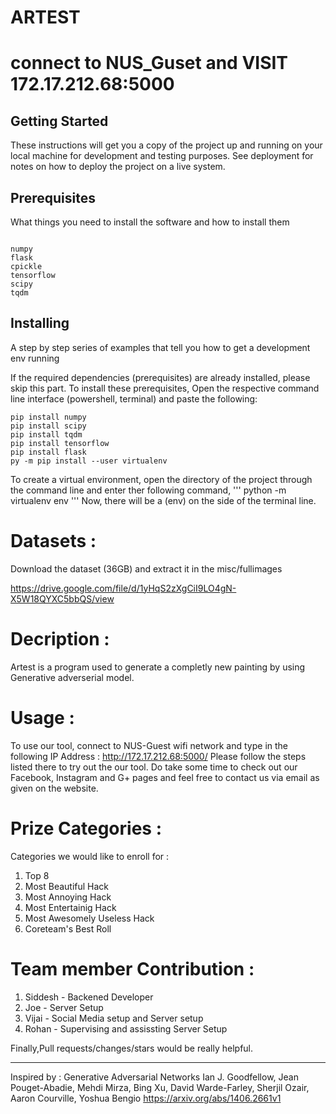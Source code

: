 # ARTEST

# connect to NUS_Guset and VISIT 172.17.212.68:5000

## Getting Started

These instructions will get you a copy of the project up and running on your local machine for development and testing purposes. See deployment for notes on how to deploy the project on a live system.

## Prerequisites

What things you need to install the software and how to install them

```

numpy
flask
cpickle
tensorflow
scipy
tqdm

```

## Installing

A step by step series of examples that tell you how to get a development env running

If the required dependencies (prerequisites) are already installed, please skip this part.
To install these prerequisites, Open the respective command line interface (powershell, terminal) and paste the following:

```
pip install numpy
pip install scipy
pip install tqdm
pip install tensorflow
pip install flask
py -m pip install --user virtualenv

```
To create a virtual environment, open the directory of the project through the command line and enter ther following command,
'''
python -m virtualenv env
'''
Now, there will be a (env) on the side of the terminal line.

# Datasets : 
Download the dataset (36GB) and extract it in the misc/fullimages

https://drive.google.com/file/d/1yHqS2zXgCiI9LO4gN-X5W18QYXC5bbQS/view

# Decription :

Artest is a program used to generate a completly new painting by using Generative adverserial model. 

# Usage : 
To use our tool, connect to NUS-Guest wifi network and type in the following IP Address : http://172.17.212.68:5000/ 
Please follow the steps listed there to try out the our tool. Do take some time to check out our Facebook, Instagram 
and G+ pages and feel free to contact us via email as given on the website.

# Prize Categories :

Categories we would like to enroll for :
1. Top 8 
2. Most Beautiful Hack
3. Most Annoying Hack
4. Most Entertainig Hack
5. Most Awesomely Useless Hack
6. Coreteam's Best Roll

# Team member Contribution :
1. Siddesh - Backened Developer
2. Joe - Server Setup
3. Vijai - Social Media setup and Server setup
4. Rohan - Supervising and assissting Server Setup


Finally,Pull requests/changes/stars would be really helpful.
________________________________________________________________________________________________________________________

Inspired by : Generative Adversarial Networks
Ian J. Goodfellow, Jean Pouget-Abadie, Mehdi Mirza, Bing Xu, David Warde-Farley, Sherjil Ozair, Aaron Courville, Yoshua Bengio
https://arxiv.org/abs/1406.2661v1
